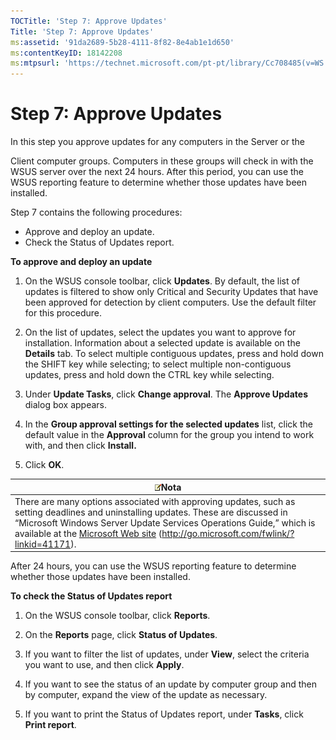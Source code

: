 ```yaml
---
TOCTitle: 'Step 7: Approve Updates'
Title: 'Step 7: Approve Updates'
ms:assetid: '91da2689-5b28-4111-8f82-8e4ab1e1d650'
ms:contentKeyID: 18142208
ms:mtpsurl: 'https://technet.microsoft.com/pt-pt/library/Cc708485(v=WS.10)'
---
```


Step 7: Approve Updates
=======================

In this step you approve updates for any computers in the Server or the

Client computer groups. Computers in these groups will check in with the WSUS server over the next 24 hours. After this period, you can use the WSUS reporting feature to determine whether those updates have been installed.

Step 7 contains the following procedures:

-   Approve and deploy an update.
-   Check the Status of Updates report.

**To approve and deploy an update**
1.  On the WSUS console toolbar, click **Updates**. By default, the list of updates is filtered to show only Critical and Security Updates that have been approved for detection by client computers. Use the default filter for this procedure.

2.  On the list of updates, select the updates you want to approve for installation. Information about a selected update is available on the **Details** tab. To select multiple contiguous updates, press and hold down the SHIFT key while selecting; to select multiple non-contiguous updates, press and hold down the CTRL key while selecting.

3.  Under **Update Tasks**, click **Change approval**. The **Approve Updates** dialog box appears.

4.  In the **Group approval settings for the selected updates** list, click the default value in the **Approval** column for the group you intend to work with, and then click **Install.**

5.  Click **OK**.

| ![](images/Cc708485.note(WS.10).gif)Nota                                                                                                                                                                                                                                                                          |
|------------------------------------------------------------------------------------------------------------------------------------------------------------------------------------------------------------------------------------------------------------------------------------------------------------------------------------------------|
| There are many options associated with approving updates, such as setting deadlines and uninstalling updates. These are discussed in “Microsoft Windows Server Update Services Operations Guide,” which is available at the [Microsoft Web site](http://go.microsoft.com/fwlink/?linkid=41171) (http://go.microsoft.com/fwlink/?linkid=41171). |

After 24 hours, you can use the WSUS reporting feature to determine whether those updates have been installed.

**To check the Status of Updates report**
1.  On the WSUS console toolbar, click **Reports**.

2.  On the **Reports** page, click **Status of Updates**.

3.  If you want to filter the list of updates, under **View**, select the criteria you want to use, and then click **Apply**.

4.  If you want to see the status of an update by computer group and then by computer, expand the view of the update as necessary.

5.  If you want to print the Status of Updates report, under **Tasks**, click **Print report**.
